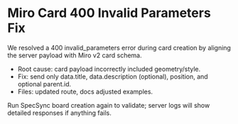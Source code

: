 # Miro Card 400 Invalid Parameters Fix

We resolved a 400 invalid_parameters error during card creation by aligning the server payload with Miro v2 card schema.

- Root cause: card payload incorrectly included geometry/style.
- Fix: send only data.title, data.description (optional), position, and optional parent.id.
- Files: updated route, docs adjusted examples.

Run SpecSync board creation again to validate; server logs will show detailed responses if anything fails.
